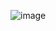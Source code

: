 ![image](https://user-images.githubusercontent.com/78107504/192807981-540bc6f5-61b6-496d-ba32-8f801ce3afb4.png)
